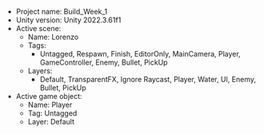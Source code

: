 <!-- UNITY CODE ASSIST INSTRUCTIONS START -->
- Project name: Build_Week_1
- Unity version: Unity 2022.3.61f1
- Active scene:
  - Name: Lorenzo
  - Tags:
    - Untagged, Respawn, Finish, EditorOnly, MainCamera, Player, GameController, Enemy, Bullet, PickUp
  - Layers:
    - Default, TransparentFX, Ignore Raycast, Player, Water, UI, Enemy, Bullet, PickUp
- Active game object:
  - Name: Player
  - Tag: Untagged
  - Layer: Default
<!-- UNITY CODE ASSIST INSTRUCTIONS END -->